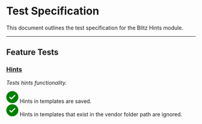 # Test Specification

This document outlines the test specification for the Blitz Hints module.

---

## Feature Tests

### [Hints](pest/Feature/HintsTest.php)

_Tests hints functionality._

![Pass](https://raw.githubusercontent.com/putyourlightson/craft-generate-test-spec/main/icons/pass.svg) Hints in templates are saved.  
![Pass](https://raw.githubusercontent.com/putyourlightson/craft-generate-test-spec/main/icons/pass.svg) Hints in templates that exist in the vendor folder path are ignored.  
